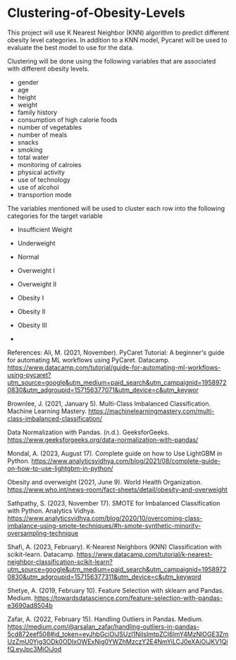 # Clustering-of-Obesity-Levels

This project will use K Nearest Neighbor (KNN) algorithm to predict different obesity level categories. In addition to a KNN model, Pycaret will be used to evaluate the best model to use for the data. 

Clustering will be done using the following variables that are associated with different obesity levels. 

- gender
- age
- height
- weight
- family history
- consumption of high calorie foods
- number of vegetables
- number of meals
- snacks
- smoking
- total water
- monitoring of calroies
- physical activity
- use of technology
- use of alcohol
- transportion mode

The variables mentioned will be used to cluster each row into the following categories for the target variable

- Insufficient Weight
- Underweight
- Normal
- Overweight I
- Overweight II
- Obesity I
- Obesity II
- Obesity III

- 

References:
Ali, M. (2021, November). PyCaret Tutorial: A beginner's guide for automating ML workflows using PyCaret. Datacamp. https://www.datacamp.com/tutorial/guide-for-automating-ml-workflows-using-pycaret?utm_source=google&utm_medium=paid_search&utm_campaignid=19589720830&utm_adgroupid=157156377071&utm_device=c&utm_keywor

Brownlee, J. (2021, January 5). Multi-Class Imbalanced Classification. Machine Learning Mastery. https://machinelearningmastery.com/multi-class-imbalanced-classification/

Data Normalization with Pandas. (n.d.). GeeksforGeeks. https://www.geeksforgeeks.org/data-normalization-with-pandas/

Mondal, A. (2023, August 17). Complete guide on how to Use LightGBM in Python. https://www.analyticsvidhya.com/blog/2021/08/complete-guide-on-how-to-use-lightgbm-in-python/

Obesity and overweight (2021, June 9). World Health Organization. https://www.who.int/news-room/fact-sheets/detail/obesity-and-overweight

Sathpathy, S. (2023, November 17). SMOTE for Imbalanced Classification with Python. Analytics Vidhya. https://www.analyticsvidhya.com/blog/2020/10/overcoming-class-imbalance-using-smote-techniques/#h-smote-synthetic-minority-oversampling-technique

Shafi, A. (2023, February). K-Nearest Neighbors (KNN) Classification with scikit-learn. Datacamp. https://www.datacamp.com/tutorial/k-nearest-neighbor-classification-scikit-learn?utm_source=google&utm_medium=paid_search&utm_campaignid=19589720830&utm_adgroupid=157156377311&utm_device=c&utm_keyword

Shetye, A. (2019, February 10). Feature Selection with sklearn and Pandas. Medium. https://towardsdatascience.com/feature-selection-with-pandas-e3690ad8504b

Zafar, A. (2022, February 15). Handling Outliers in Pandas. Medium. https://medium.com/@arsalan_zafar/handling-outliers-in-pandas-5cd872eef508#id_token=eyJhbGciOiJSUzI1NiIsImtpZCI6ImY4MzNlOGE3ZmUzZmU0Yjg3ODk0ODIxOWExNjg0YWZhMzczY2E4NmYiLCJ0eXAiOiJKV1QifQ.eyJpc3MiOiJod
